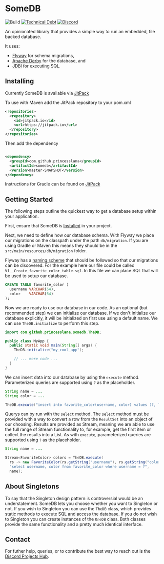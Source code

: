 # SomeDB


![Build](https://github.com/princesslana/somedb/workflows/Build/badge.svg?branch=master)
[![Technical Debt](https://sonarcloud.io/api/project_badges/measure?project=princesslana_somedb&metric=sqale_index)](https://sonarcloud.io/dashboard?id=princesslana_somedb)
[![Discord](https://img.shields.io/discord/417389758470422538)](https://discord.gg/3aTVQtz)

An opinionated library that provides a simple way to run an embedded, file backed database.

It uses:

* [Flyway](https://flywaydb.org/) for schema migrations,
* [Apache Derby](http://db.apache.org/derby/) for the database, and
* [JDBI](https://jdbi.org/) for executing SQL.

## Installing

Currently SomeDB is available via [JitPack](https://jitpack.io/#princesslana/somedb)

To use with Maven add the JitPack repository to your pom.xml

```xml
<repositories>
  <repository>
    <id>jitpack.io</id>
    <url>https://jitpack.io</url>
  </repository>
</repositories>
```

Then add the dependency

```xml

<dependency>
  <groupId>com.github.princesslana</groupId>
  <artifactId>somedb</artifactId>
  <version>master-SNAPSHOT</version>
</dependency>
```

Instructions for Gradle can be found on [JitPack](https://jitpack.io/#princesslana/somedb)

## Getting Started

The following steps outline the quickest way to get a database setup within your application.

First, ensure that SomeDB is [Installed](#installing) in your project.

Next, we need to define how our database schema.
With Flyway we place our migrations on the classpath under the path `db/migration`.
If you are using Gradle or Maven this means they should be in
the `src/main/resources/db/migration` folder.

Flyway has a [naming scheme](https://flywaydb.org/documentation/migrations#naming) that should
be followed so that our migrations can be discovered.
For the example here our file could be called `V1__Create_favorite_color_table.sql`.
In this file we can place SQL that will be used to setup our database.

```sql
CREATE TABLE favorite_color (
  username VARCHAR(64),
  color    VARCHAR(64)
);
```

Now we are ready to use our database in our code.
As an optional (but recommended step) we can initialize our database.
If we don't initialize our database explicitly, it will be initialized on first use
using a default name.
We can use `TheDB.initialize` to perform this step.

```java
import com.github.princesslana.somedb.TheDB;

public class MyApp {
  public static void main(String[] args) {
    TheDB.initialize("my_cool_app");

    // ... more code ...
  }
}
```

We can insert data into our database by using the `execute` method.
Parameterized queries are supported using `?` as the placeholder.

```java
String name = ...
String color = ...

TheDB.execute("insert into favorite_color(username, color) values (?, ?)", name, color);
```

Querys can by run with the `select` method.
The `select` method must be provided with a way to convert a row from the `ResultSet`
into an object of our choosing.
Results are provided as Stream, meaning we are able to use the full range of Stream
functionality to, for example, get the first item or collect the results into a List.
As with `execute`, parameterized queries are supported using `?` as the placeholder.

```java
String name = ...

Stream<FavoriteColor> colors = TheDB.execute(
  rs -> new FavoriteColor(rs.getString("username"), rs.getString("color")),
  "select username, color from favorite_color where username = ?",
  name);
```

## About Singletons

To say that the Singleton design pattern is controversial would be an understatement.
SomeDB lets you choose whether you want to Singleton or not.
If you wish to Singleton you can use the `TheDB` class, which provides static methods
to execute SQL and access the database.
If you do not wish to Singleton you can create instances of the `OneDB` class.
Both classes provide the same functionality and a pretty much identical interface.

## Contact

For futher help, queries, or to contribute the best way to reach out is the
[Discord Projects Hub](https://discord.gg/3aTVQtz).


